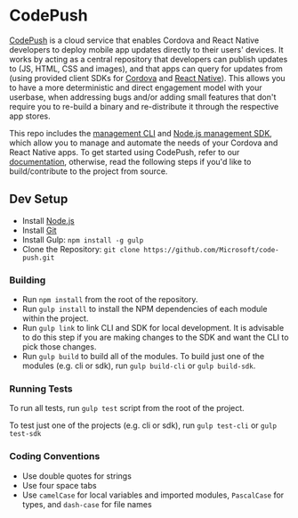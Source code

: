 # CodePush

[CodePush](https://microsoft.github.io/code-push) is a cloud service that enables Cordova and React Native developers to deploy mobile app updates directly to their users' devices. It works by acting as a central repository that developers can publish updates to (JS, HTML, CSS and images), and that apps can query for updates from (using provided client SDKs for [Cordova](https://github.com/Microsoft/cordova-plugin-code-push) and [React Native](https://github.com/Microsoft/react-native-code-push)). This allows you to have a more deterministic and direct engagement model with your userbase, when addressing bugs and/or adding small features that don't require you to re-build a binary and re-distribute it through the respective app stores.

This repo includes the [management CLI](https://github.com/Microsoft/code-push/tree/master/cli) and [Node.js management SDK](https://github.com/Microsoft/code-push/tree/master/sdk), which allow you to manage and automate the needs of your Cordova and React Native apps. To get started using CodePush, refer to our [documentation](http://microsoft.github.io/code-push/index.html#getting_started), otherwise, read the following steps if you'd like to build/contribute to the project from source.

## Dev Setup

* Install [Node.js](https://nodejs.org/)
* Install [Git](http://www.git-scm.com/)
* Install Gulp: `npm install -g gulp`
* Clone the Repository: `git clone https://github.com/Microsoft/code-push.git`

### Building

* Run `npm install` from the root of the repository.
* Run `gulp install` to install the NPM dependencies of each module within the project.
* Run `gulp link` to link CLI and SDK for local development. It is advisable to do this step if you are making changes to the SDK and want the CLI to pick those changes.
* Run `gulp build` to build all of the modules. To build just one of the modules (e.g. cli or sdk), run `gulp build-cli` or `gulp build-sdk`.

### Running Tests

To run all tests, run `gulp test` script from the root of the project.

To test just one of the projects (e.g. cli or sdk), run `gulp test-cli` or `gulp test-sdk`

### Coding Conventions

* Use double quotes for strings
* Use four space tabs
* Use `camelCase` for local variables and imported modules, `PascalCase` for types, and `dash-case` for file names